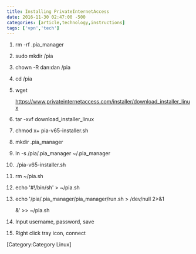 ```yaml
---
title: Installing PrivateInternetAccess
date: 2016-11-30 02:47:00 -500
categories: [article,technology,instructions]
tags: ['vpn','tech']
---
```


1.  rm -rf .pia_manager

2.  sudo mkdir /pia

3.  chown -R dan:dan /pia

4.  cd /pia

5.  wget

    <https://www.privateinternetaccess.com/installer/download_installer_linux>

6.  tar -xvf download_installer_linux

7.  chmod x+ pia-v65-installer.sh

8.  mkdir .pia_manager

9.  ln -s /pia/.pia_manager \~/.pia_manager

10. ./pia-v65-installer.sh

11. rm \~/pia.sh

12. echo \'\#!/bin/sh\' \> \~/pia.sh

13. echo \'/pia/.pia_manager/pia_manager/run.sh \> /dev/null 2\>&1

    &\' \>\> \~/pia.sh

14. Input username, password, save

15. Right click tray icon, connect



[Category:Category Linux]

